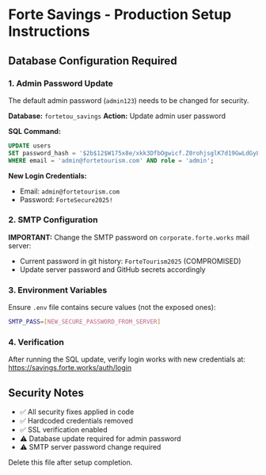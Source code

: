 # Forte Savings - Production Setup Instructions

## Database Configuration Required

### 1. Admin Password Update

The default admin password (`admin123`) needs to be changed for security.

**Database:** `fortetou_savings`
**Action:** Update admin user password

**SQL Command:**
```sql
UPDATE users 
SET password_hash = '$2b$12$W175x8e/xkk3DfbOgwicf.Z0rohjsglK7d19GwLdGyLNSP/7Oy/7e'
WHERE email = 'admin@fortetourism.com' AND role = 'admin';
```

**New Login Credentials:**
- Email: `admin@fortetourism.com`
- Password: `ForteSecure2025!`

### 2. SMTP Configuration

**IMPORTANT:** Change the SMTP password on `corporate.forte.works` mail server:
- Current password in git history: `ForteTourism2025` (COMPROMISED)
- Update server password and GitHub secrets accordingly

### 3. Environment Variables

Ensure `.env` file contains secure values (not the exposed ones):
```bash
SMTP_PASS=[NEW_SECURE_PASSWORD_FROM_SERVER]
```

### 4. Verification

After running the SQL update, verify login works with new credentials at:
https://savings.forte.works/auth/login

## Security Notes

- ✅ All security fixes applied in code
- ✅ Hardcoded credentials removed 
- ✅ SSL verification enabled
- ⚠️ Database update required for admin password
- ⚠️ SMTP server password change required

Delete this file after setup completion.